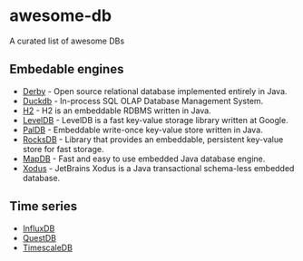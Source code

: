 # awesome-db
A curated list of awesome DBs

Embedable engines
-----------------
* [Derby](https://db.apache.org/derby/) - Open source relational database implemented entirely in Java.
* [Duckdb](https://github.com/duckdb/duckdb) - In-process SQL OLAP Database Management System.
* [H2](https://github.com/h2database/h2database) - H2 is an embeddable RDBMS written in Java.
* [LevelDB](https://github.com/google/leveldb) - LevelDB is a fast key-value storage library written at Google.
* [PalDB](https://github.com/linkedin/PalDB) - Embeddable write-once key-value store written in Java.
* [RocksDB](https://github.com/facebook/rocksdb) - Library that provides an embeddable, persistent key-value store for fast storage.
* [MapDB](https://github.com/jankotek/mapdb/) - Fast and easy to use embedded Java database engine.
* [Xodus](https://github.com/JetBrains/xodus/) - JetBrains Xodus is a Java transactional schema-less embedded database.

Time series
------------
* [InfluxDB](https://github.com/influxdata/influxdb)
* [QuestDB](https://github.com/questdb/questdb)
* [TimescaleDB](https://github.com/timescale/timescaledb)
